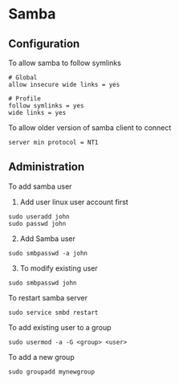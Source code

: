 # Samba

## Configuration

To allow samba to follow symlinks
```
# Global
allow insecure wide links = yes 

# Profile
follow symlinks = yes
wide links = yes
```

To allow older version of samba client to connect
```
server min protocol = NT1
```

## Administration
To add samba user

1. Add user linux user account first
```
sudo useradd john
sudo passwd john
```

2. Add Samba user
```
sudo smbpasswd -a john
```

3. To modify existing user
```
sudo smbpasswd john
```

To restart samba server
```
sudo service smbd restart
```

To add existing user to a group
```
sudo usermod -a -G <group> <user>
```

To add a new group
```
sudo groupadd mynewgroup
```